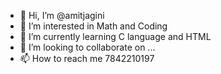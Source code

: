 - 👋 Hi, I’m @amitjagini
- 👀 I’m interested in Math and Coding
- 🌱 I’m currently learning C language and HTML
- 💞️ I’m looking to collaborate on ...
- 📫 How to reach me 7842210197

<!---
amitjagini/amitjagini is a ✨ special ✨ repository because its `README.md` (this file) appears on your GitHub profile.
You can click the Preview link to take a look at your changes.
--->
